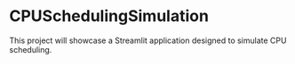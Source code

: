 # CPUSchedulingSimulation
This project will showcase a Streamlit application designed to simulate CPU scheduling.
